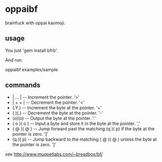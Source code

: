 # oppaibf

brainfuck with oppai kaomoji.

## usage

You just 'gem install bfrb'.

And run:

  oppaibf examples/sample

## commands

* | . . | -- Increment the pointer. '>'
* | + + | -- Decrement the pointer. '<'
* (.Y.) -- Increment the byte at the pointer. '+'
* (.)(.) -- Decrement the byte at the pointer. '-'
* (o)(o) -- Output the byte at the pointer. '.'
* ( o )( o ) -- Input a byte and store it in the byte at the pointer. ','
* ( @ )( @ ) -- Jump forward past the matching (q )( p) if the byte at the pointer is zero. '['
* (q )( p) -- Jump backward to the matching ( @ )( @ ) unless the byte at the pointer is zero. ']'

see http://www.muppetlabs.com/~breadbox/bf/
